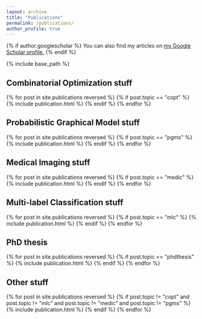```yaml
---
layout: archive
title: "Publications"
permalink: /publications/
author_profile: true
---
```


{% if author.googlescholar %}
  You can also find my articles on <u><a href="{{author.googlescholar}}">my Google Scholar profile</a>.</u>
{% endif %}

{% include base_path %}

<h2>Combinatorial Optimization stuff</h2>

{% for post in site.publications reversed %}
  {% if post.topic == "copt" %}
    {% include publication.html %}
  {% endif %}
{% endfor %}

<h2>Probabilistic Graphical Model stuff</h2>

{% for post in site.publications reversed %}
  {% if post.topic == "pgms" %}
    {% include publication.html %}
  {% endif %}
{% endfor %}

<h2>Medical Imaging stuff</h2>

{% for post in site.publications reversed %}
  {% if post.topic == "medic" %}
    {% include publication.html %}
  {% endif %}
{% endfor %}

<h2>Multi-label Classification stuff</h2>

{% for post in site.publications reversed %}
  {% if post.topic == "mlc" %}
    {% include publication.html %}
  {% endif %}
{% endfor %}

<h2>PhD thesis</h2>

{% for post in site.publications reversed %}
  {% if post.topic == "phdthesis" %}
    {% include publication.html %}
  {% endif %}
{% endfor %}

<h2>Other stuff</h2>

{% for post in site.publications reversed %}
  {% if post.topic != "copt" and post.topic != "mlc" and post.topic != "medic" and post.topic != "pgms" %}
    {% include publication.html %}
  {% endif %}
{% endfor %}
